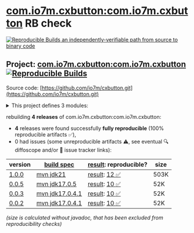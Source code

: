 [com.io7m.cxbutton:com.io7m.cxbutton](https://central.sonatype.com/artifact/com.io7m.cxbutton/com.io7m.cxbutton/versions) RB check
=======

[![Reproducible Builds](https://reproducible-builds.org/images/logos/rb.svg) an independently-verifiable path from source to binary code](https://reproducible-builds.org/)

## Project: [com.io7m.cxbutton:com.io7m.cxbutton](https://central.sonatype.com/artifact/com.io7m.cxbutton/com.io7m.cxbutton/versions) [![Reproducible Builds](https://img.shields.io/endpoint?url=https://raw.githubusercontent.com/jvm-repo-rebuild/reproducible-central/master/content/com/io7m/cxbutton/badge.json)](https://github.com/jvm-repo-rebuild/reproducible-central/blob/master/content/com/io7m/cxbutton/README.md)

Source code: [https://github.com/io7m/cxbutton.git](https://github.com/io7m/cxbutton.git)

<details><summary>This project defines 3 modules:</summary>

* [com.io7m.cxbutton:com.io7m.cxbutton](https://central.sonatype.com/artifact/com.io7m.cxbutton/com.io7m.cxbutton/overview)
* [com.io7m.cxbutton:com.io7m.cxbutton.core](https://central.sonatype.com/artifact/com.io7m.cxbutton/com.io7m.cxbutton.core/overview)
* [com.io7m.cxbutton:com.io7m.cxbutton.tests](https://central.sonatype.com/artifact/com.io7m.cxbutton/com.io7m.cxbutton.tests/overview)
</details>

rebuilding **4 releases** of com.io7m.cxbutton:com.io7m.cxbutton:
- **4** releases were found successfully **fully reproducible** (100% reproducible artifacts :white_check_mark:),
- 0 had issues (some unreproducible artifacts :warning:, see eventual :mag: diffoscope and/or :memo: issue tracker links):

| version | [build spec](/BUILDSPEC.md) | [result](https://reproducible-builds.org/docs/jvm/): reproducible? | size |
| -- | --------- | ------ | -- |
| [1.0.0](https://central.sonatype.com/artifact/com.io7m.cxbutton/com.io7m.cxbutton/1.0.0/pom) | [mvn jdk21](com.io7m.cxbutton-1.0.0.buildspec) | [result](com.io7m.cxbutton-1.0.0.buildinfo): [12 :white_check_mark: ](com.io7m.cxbutton-1.0.0.buildcompare) | 503K |
| [0.0.5](https://central.sonatype.com/artifact/com.io7m.cxbutton/com.io7m.cxbutton/0.0.5/pom) | [mvn jdk17.0.5](com.io7m.cxbutton-0.0.5.buildspec) | [result](com.io7m.cxbutton-0.0.5.buildinfo): [10 :white_check_mark: ](com.io7m.cxbutton-0.0.5.buildcompare) | 52K |
| [0.0.3](https://central.sonatype.com/artifact/com.io7m.cxbutton/com.io7m.cxbutton/0.0.3/pom) | [mvn jdk17.0.4.1](com.io7m.cxbutton-0.0.3.buildspec) | [result](com.io7m.cxbutton-0.0.3.buildinfo): [10 :white_check_mark: ](com.io7m.cxbutton-0.0.3.buildcompare) | 52K |
| [0.0.2](https://central.sonatype.com/artifact/com.io7m.cxbutton/com.io7m.cxbutton/0.0.2/pom) | [mvn jdk17.0.4.1](com.io7m.cxbutton-0.0.2.buildspec) | [result](com.io7m.cxbutton-0.0.2.buildinfo): [10 :white_check_mark: ](com.io7m.cxbutton-0.0.2.buildcompare) | 52K |

<i>(size is calculated without javadoc, that has been excluded from reproducibility checks)</i>
